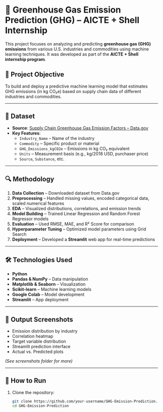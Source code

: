 # 🌿 Greenhouse Gas Emission Prediction (GHG) – AICTE + Shell Internship

This project focuses on analyzing and predicting **greenhouse gas (GHG) emissions** from various U.S. industries and commodities using machine learning techniques. It was developed as part of the **AICTE + Shell internship program**.

## 🎯 Project Objective

To build and deploy a predictive machine learning model that estimates GHG emissions (in kg CO₂e) based on supply chain data of different industries and commodities.

---

## 📂 Dataset

- **Source**: [Supply Chain Greenhouse Gas Emission Factors – Data.gov](https://catalog.data.gov/)
- **Key Features**:
  - `Industry_Name` – Name of the industry
  - `Commodity` – Specific product or material
  - `GHG_Emissions_kgCO2e` – Emissions in kg CO₂ equivalent
  - `Units` – Measurement basis (e.g., kg/2018 USD, purchaser price)
  - `Source`, `Substance`, etc.

---

## 🔍 Methodology

1. **Data Collection** – Downloaded dataset from Data.gov
2. **Preprocessing** – Handled missing values, encoded categorical data, scaled numerical features
3. **EDA** – Visualized distributions, correlations, and emission trends
4. **Model Building** – Trained Linear Regression and Random Forest Regressor models
5. **Evaluation** – Used RMSE, MAE, and R² Score for comparison
6. **Hyperparameter Tuning** – Optimized model parameters using Grid Search
7. **Deployment** – Developed a **Streamlit** web app for real-time predictions

---

## 🛠️ Technologies Used

- **Python**  
- **Pandas & NumPy** – Data manipulation  
- **Matplotlib & Seaborn** – Visualization  
- **Scikit-learn** – Machine learning models  
- **Google Colab** – Model development  
- **Streamlit** – App deployment  

---

## 📸 Output Screenshots

- Emission distribution by industry
- Correlation heatmap
- Target variable distribution
- Streamlit prediction interface
- Actual vs. Predicted plots

*(See screenshots folder for more)*

---

## 🚀 How to Run

1. Clone the repository:
   ```bash
   git clone https://github.com/your-username/GHG-Emission-Prediction.git
   cd GHG-Emission-Prediction
